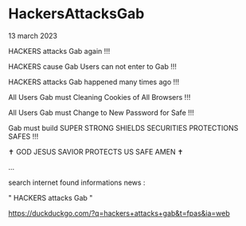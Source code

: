 # HackersAttacksGab

13 march 2023

HACKERS attacks Gab again !!!

HACKERS cause Gab Users can not enter to Gab !!!

HACKERS attacks Gab happened many times ago !!!

All Users Gab must Cleaning Cookies of All Browsers !!!

All Users Gab must Change to New Password for Safe !!!

Gab must build SUPER STRONG SHIELDS SECURITIES PROTECTIONS SAFES !!!

✝️ GOD JESUS SAVIOR PROTECTS US SAFE AMEN ✝️

...

search internet found informations news :

" HACKERS attacks Gab "

https://duckduckgo.com/?q=hackers+attacks+gab&t=fpas&ia=web
